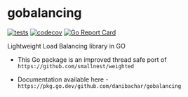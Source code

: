 # gobalancing

[![tests](https://github.com/danibachar/gobalancing/actions/workflows/go.yml/badge.svg)](https://github.com/danibachar/gobalancing/actions/workflows/go.yml/badge.svg)
[![codecov](https://codecov.io/gh/danibachar/gobalancing/branch/main/graph/badge.svg?token=6YZTO1RRHZ)](https://codecov.io/gh/danibachar/gobalancing)
[![Go Report Card](https://goreportcard.com/badge/github.com/danibachar/gobalancing)](https://goreportcard.com/report/github.com/danibachar/gobalancing)

Lightweight Load Balancing library in GO

- This Go package is an improved thread safe port of `https://github.com/smallnest/weighted`

- Documentation available here - `https://pkg.go.dev/github.com/danibachar/gobalancing`
